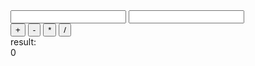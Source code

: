 <!DOCTYPE html>
<html>
<head>
	<title>Calculator</title>
	<link rel="stylesheet" type="text/css" href="style.css">
</head>
<body>
	<div id="calculator">
		<div>
			<input id="num1" type="number">
			<input id="num2" type="number">
		</div>
		<div id="buttons">
			<button id="plus">+</button>
			<button id="minus">-</button>
			<button id="multiple">*</button>
			<button id="divide">/</button>
		</div>
		<div>result:</div>
		<div id="result">0</div>
	</div>
<script src = "jquery-3.6.0.min.js"></script>
<script src="script.js"></script>
</body>
</html>
